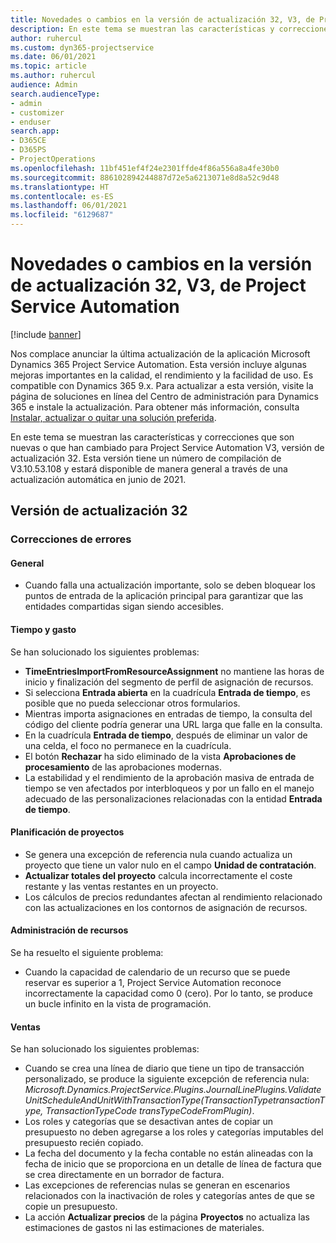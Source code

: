 ```yaml
---
title: Novedades o cambios en la versión de actualización 32, V3, de Project Service Automation
description: En este tema se muestran las características y correcciones que están disponibles en la versión de actualización 32, V3, de Project Service Automation.
author: ruhercul
ms.custom: dyn365-projectservice
ms.date: 06/01/2021
ms.topic: article
ms.author: ruhercul
audience: Admin
search.audienceType:
- admin
- customizer
- enduser
search.app:
- D365CE
- D365PS
- ProjectOperations
ms.openlocfilehash: 11bf451ef4f24e2301ffde4f86a556a8a4fe30b0
ms.sourcegitcommit: 886102894244887d72e5a6213071e8d8a52c9d48
ms.translationtype: HT
ms.contentlocale: es-ES
ms.lasthandoff: 06/01/2021
ms.locfileid: "6129687"
---
```

# <a name="whats-new-or-changed-in-project-service-automation-update-release-32-v3"></a>Novedades o cambios en la versión de actualización 32, V3, de Project Service Automation

[!include [banner](../includes/psa-now-project-operations.md)]

Nos complace anunciar la última actualización de la aplicación Microsoft Dynamics 365 Project Service Automation. Esta versión incluye algunas mejoras importantes en la calidad, el rendimiento y la facilidad de uso. Es compatible con Dynamics 365 9.x. Para actualizar a esta versión, visite la página de soluciones en línea del Centro de administración para Dynamics 365 e instale la actualización. Para obtener más información, consulta [Instalar, actualizar o quitar una solución preferida](/power-platform/admin/install-remove-preferred-solution).

En este tema se muestran las características y correcciones que son nuevas o que han cambiado para Project Service Automation V3, versión de actualización 32. Esta versión tiene un número de compilación de V3.10.53.108 y estará disponible de manera general a través de una actualización automática en junio de 2021.

## <a name="update-release-32"></a>Versión de actualización 32

### <a name="bug-fixes"></a>Correcciones de errores

#### <a name="general"></a>General

- Cuando falla una actualización importante, solo se deben bloquear los puntos de entrada de la aplicación principal para garantizar que las entidades compartidas sigan siendo accesibles.

#### <a name="time-and-expense"></a>Tiempo y gasto

Se han solucionado los siguientes problemas:

- **TimeEntriesImportFromResourceAssignment** no mantiene las horas de inicio y finalización del segmento de perfil de asignación de recursos.
- Si selecciona **Entrada abierta** en la cuadrícula **Entrada de tiempo**, es posible que no pueda seleccionar otros formularios.
- Mientras importa asignaciones en entradas de tiempo, la consulta del código del cliente podría generar una URL larga que falle en la consulta.
- En la cuadrícula **Entrada de tiempo**, después de eliminar un valor de una celda, el foco no permanece en la cuadrícula.
- El botón **Rechazar** ha sido eliminado de la vista **Aprobaciones de procesamiento** de las aprobaciones modernas.
- La estabilidad y el rendimiento de la aprobación masiva de entrada de tiempo se ven afectados por interbloqueos y por un fallo en el manejo adecuado de las personalizaciones relacionadas con la entidad **Entrada de tiempo**.

#### <a name="project-planning"></a>Planificación de proyectos

- Se genera una excepción de referencia nula cuando actualiza un proyecto que tiene un valor nulo en el campo **Unidad de contratación**.
- **Actualizar totales del proyecto** calcula incorrectamente el coste restante y las ventas restantes en un proyecto.
- Los cálculos de precios redundantes afectan al rendimiento relacionado con las actualizaciones en los contornos de asignación de recursos.

#### <a name="resource-management"></a>Administración de recursos

Se ha resuelto el siguiente problema:

- Cuando la capacidad de calendario de un recurso que se puede reservar es superior a 1, Project Service Automation reconoce incorrectamente la capacidad como 0 (cero). Por lo tanto, se produce un bucle infinito en la vista de programación.

#### <a name="sales"></a>Ventas

Se han solucionado los siguientes problemas:

- Cuando se crea una línea de diario que tiene un tipo de transacción personalizado, se produce la siguiente excepción de referencia nula: *Microsoft.Dynamics.ProjectService.Plugins.JournalLinePlugins.ValidateUnitScheduleAndUnitWithTransactionType(TransactionTypetransactionType, TransactionTypeCode transTypeCodeFromPlugin)*.
- Los roles y categorías que se desactivan antes de copiar un presupuesto no deben agregarse a los roles y categorías imputables del presupuesto recién copiado.
- La fecha del documento y la fecha contable no están alineadas con la fecha de inicio que se proporciona en un detalle de línea de factura que se crea directamente en un borrador de factura.
- Las excepciones de referencias nulas se generan en escenarios relacionados con la inactivación de roles y categorías antes de que se copie un presupuesto.
- La acción **Actualizar precios** de la página **Proyectos** no actualiza las estimaciones de gastos ni las estimaciones de materiales.
